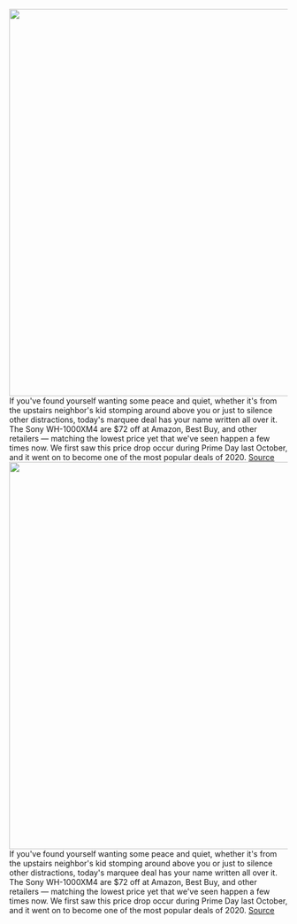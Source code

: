 <img src='https://cdn.vox-cdn.com/thumbor/IhCXjsy_rtyCSWeeyG8IUJUwZLg=/0x0:2040x1360/1200x800/filters:focal(796x620:1122x946)/cdn.vox-cdn.com/uploads/chorus_image/image/68716661/IMG_0625-1.0.0.jpeg' width='700px' /><br/>
If you've found yourself wanting some peace and quiet, whether it's from the upstairs neighbor's kid stomping around above you or just to silence other distractions, today's marquee deal has your name written all over it. The Sony WH-1000XM4 are $72 off at Amazon, Best Buy, and other retailers — matching the lowest price yet that we've seen happen a few times now. We first saw this price drop occur during Prime Day last October, and it went on to become one of the most popular deals of 2020.
<a href='https://www.theverge.com/good-deals/2021/1/25/22248350/sony-wh1000xm4-wireless-headphones-usb-c-charger-deal-sale'> Source <a/><img src='https://cdn.vox-cdn.com/thumbor/IhCXjsy_rtyCSWeeyG8IUJUwZLg=/0x0:2040x1360/1200x800/filters:focal(796x620:1122x946)/cdn.vox-cdn.com/uploads/chorus_image/image/68716661/IMG_0625-1.0.0.jpeg' width='700px' /><br/>
If you've found yourself wanting some peace and quiet, whether it's from the upstairs neighbor's kid stomping around above you or just to silence other distractions, today's marquee deal has your name written all over it. The Sony WH-1000XM4 are $72 off at Amazon, Best Buy, and other retailers — matching the lowest price yet that we've seen happen a few times now. We first saw this price drop occur during Prime Day last October, and it went on to become one of the most popular deals of 2020.
<a href='https://www.theverge.com/good-deals/2021/1/25/22248350/sony-wh1000xm4-wireless-headphones-usb-c-charger-deal-sale'> Source <a/>